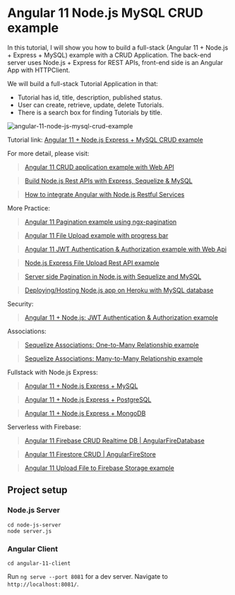 # Angular 11 Node.js MySQL CRUD example

In this tutorial, I will show you how to build a full-stack (Angular 11 + Node.js + Express + MySQL) example with a CRUD Application. The back-end server uses Node.js + Express for REST APIs, front-end side is an Angular App with HTTPClient.

We will build a full-stack Tutorial Application in that:
- Tutorial has id, title, description, published status.
- User can create, retrieve, update, delete Tutorials.
- There is a search box for finding Tutorials by title.

![angular-11-node-js-mysql-crud-example](angular-11-node-js-mysql-crud-example.png)

Tutorial link: [Angular 11 + Node.js Express + MySQL CRUD example](https://bezkoder.com/angular-11-node-js-express-mysql/)

For more detail, please visit:
> [Angular 11 CRUD application example with Web API](https://bezkoder.com/angular-11-crud-app/)

> [Build Node.js Rest APIs with Express, Sequelize & MySQL](https://bezkoder.com/node-js-express-sequelize-mysql/)

> [How to integrate Angular with Node.js Restful Services](https://bezkoder.com/integrate-angular-10-node-js/)

More Practice:
> [Angular 11 Pagination example using ngx-pagination](https://bezkoder.com/angular-11-pagination-ngx/)

> [Angular 11 File Upload example with progress bar](https://bezkoder.com/angular-11-file-upload/)

> [Angular 11 JWT Authentication & Authorization example with Web Api](https://github.com/bezkoder/angular-11-jwt-authentication)

> [Node.js Express File Upload Rest API example](https://bezkoder.com/node-js-express-file-upload/)

> [Server side Pagination in Node.js with Sequelize and MySQL](https://bezkoder.com/node-js-sequelize-pagination-mysql/)

> [Deploying/Hosting Node.js app on Heroku with MySQL database](https://bezkoder.com/deploy-node-js-app-heroku-cleardb-mysql/)

Security:
> [Angular 11 + Node.js: JWT Authentication & Authorization example](https://bezkoder.com/node-js-angular-11-jwt-authentication/)

Associations:
> [Sequelize Associations: One-to-Many Relationship example](https://bezkoder.com/sequelize-associate-one-to-many/)

> [Sequelize Associations: Many-to-Many Relationship example](https://bezkoder.com/sequelize-associate-many-to-many/)

Fullstack with Node.js Express:
> [Angular 11 + Node.js Express + MySQL](https://bezkoder.com/angular-11-node-js-express-mysql/)

> [Angular 11 + Node.js Express + PostgreSQL](https://bezkoder.com/angular-11-node-js-express-postgresql/)

> [Angular 11 + Node.js Express + MongoDB](https://bezkoder.com/angular-11-mongodb-node-js-express/)

Serverless with Firebase:
> [Angular 11 Firebase CRUD Realtime DB | AngularFireDatabase](https://bezkoder.com/angular-11-firebase-crud/)

> [Angular 11 Firestore CRUD | AngularFireStore](https://bezkoder.com/angular-11-firestore-crud-angularfirestore/)

> [Angular 11 Upload File to Firebase Storage example](https://bezkoder.com/angular-11-file-upload-firebase-storage/)

## Project setup

### Node.js Server
```
cd node-js-server
node server.js
```

### Angular Client
```
cd angular-11-client
```
Run `ng serve --port 8081` for a dev server. Navigate to `http://localhost:8081/`.